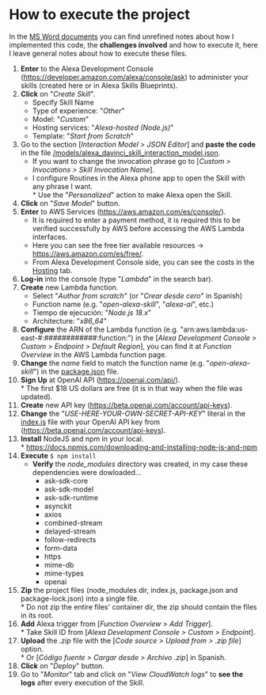 # How to execute the project

In the [MS Word documents](https://github.com/jpartida97/alexa-davinci-skill/tree/main/docs) you can find unrefined notes about how I implemented this code, the **challenges involved** and how to execute it, here I leave general notes about how to execute these files.

1. **Enter** to the Alexa Development Console (https://developer.amazon.com/alexa/console/ask) to administer your skills (created here or in Alexa Skills Blueprints).
2. **Click** on "_Create Skill_".
    - Specify Skill Name
    - Type of experience: "_Other_"
    - Model: "_Custom_"
    - Hosting services: "_Alexa-hosted (Node.js)_"
    - Template: "_Start from Scratch_"
4. Go to the section [_Interaction Model > JSON Editor_] and **paste the code** in the file [/models/alexa_davinci_skill_interaction_model.json](https://github.com/jpartida97/alexa-davinci-skill/blob/a4b3e2c440b95a0adc32887964588c50ed0e1b98/models/alexa_davinci_skill_interaction_model.json).
    - If you want to change the invocation phrase go to [_Custom > Invocations > Skill Invocation Name_].
    - I configure Routines in the Alexa phone app to open the Skill with any phrase I want.
      <br/> \* Use the "_Personalized_" action to make Alexa open the Skill.
6. **Click** on "_Save Model_" button.
7. **Enter** to AWS Services (https://aws.amazon.com/es/console/).
    - It is required to enter a payment method, it is required this to be verified successfully by AWS before accessing the AWS Lambda interfaces.
    - Here you can see the free tier available resources -> https://aws.amazon.com/es/free/.
    - From Alexa Development Console side, you can see the costs in the [Hosting](https://developer.amazon.com/alexa/console/ask/editor/usage) tab.
9. **Log-in** into the console (type "_Lambda_" in the search bar).
10. **Create** new Lambda function.
    - Select "_Author from scratch_" (or "_Crear desde cero_" in Spanish)
    - Function name (e.g. "_open-alexa-skill_", "_alexa-ai_", etc.)
    - Tiempo de ejecución: "_Node.js 18.x_"
    - Architecture: "_x86_64_"
11. **Configure** the ARN of the Lambda function (e.g. "arn:aws:lambda:us-east-#:############:function:<FunctionName>") in the [_Alexa Development Console > Custom > Endpoint > Default Region_], you can find it at _Function Overview_ in the AWS Lambda function page.
12. **Change** the _name_ field to match the function name (e.g. "_open-alexa-skill_") in the [package.json](https://github.com/jpartida97/alexa-davinci-skill/blob/main/lambda/custom/package.json) file.
13. **Sign Up** at OpenAI API (https://openai.com/api/).
    <br/> \* The first $18 US dollars are free (it is in that way when the file was updated).
14. **Create** new API key (https://beta.openai.com/account/api-keys).
15. **Change** the "_USE-HERE-YOUR-OWN-SECRET-API-KEY_" literal in the [index.js](https://github.com/jpartida97/alexa-davinci-skill/blob/main/lambda/custom/index.js) file with your OpenAI API key from (https://beta.openai.com/account/api-keys).
16. **Install** NodeJS and npm in your local.
    <br/> \* https://docs.npmjs.com/downloading-and-installing-node-js-and-npm
14. **Execute** `$ npm install`
    - **Verify** the _node_modules_ directory was created, in my case these dependencies were dowloaded...
      -  ask-sdk-core
      -  ask-sdk-model
      -  ask-sdk-runtime
      -  asynckit
      -  axios
      -  combined-stream
      -  delayed-stream
      -  follow-redirects
      -  form-data
      -  https
      -  mime-db
      -  mime-types
      -  openai
15. **Zip** the project files (node_modules dir, index.js, package.json and package-lock.json) into a single file.
    <br/> \* Do not zip the entire files' container dir, the zip should contain the files in its root.
16. **Add** Alexa trigger from [_Function Overview > Add Trigger_].
    <br/> \* Take Skill ID from [_Alexa Development Console > Custom > Endpoint_].
18. **Upload** the _.zip_ file with the [_Code source > Upload from > .zip file_] option.
    <br/> \* Or [_Código fuente > Cargar desde > Archivo .zip_] in Spanish.
19. **Click** on "_Deploy_" button.
20. Go to "_Monitor_" tab and click on "_View CloudWatch logs_" to **see the logs** after every execution of the Skill.
